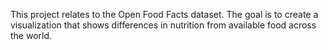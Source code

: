 This project relates to the Open Food Facts dataset. The goal is to create a visualization that shows differences in nutrition from available food across the world.
